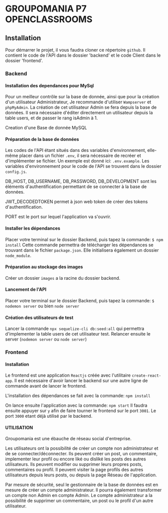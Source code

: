 # GROUPOMANIA P7 OPENCLASSROOMS

## Installation

Pour démarrer le projet, il vous faudra cloner ce répertoire `github`. Il contient le code de l'API dans le dossier 'backend' et le code Client dans le dossier 'frontend'.

### Backend

#### Installation des dependances pour MySql

Pour un meilleur contrôle sur la base de donnée, ainsi que pour la création d'un utilisateur Administrateur, Je recommande d'utiliser `Wampserver` et `phpMyAdmin`. La création de cet utilisateur Admin se fera depuis la base de données. Il sera nécessaire d'éditer directement un utilisateur depuis la table users, et de passer le rang isAdmin à 1.

Creation d'une Base de donnée MySQL

#### Préparation de la base de données

Les codes de l'API étant situés dans des variables d'environnement, elle-même placer dans un fichier `.env`, il sera nécessaire de recréer et d'implémenter se fichier.
Un exemple est donné ici: `.env.example`.
Les variables d'environnement pour le code de l'API se trouvent dans le dossier `config.js`.

DB_HOST, DB_USERNAME, DB_PASSWORD, DB_DEVELOPMENT sont les éléments d'authentification permettant de se connecter à la base de données.

JWT_DECODEDTOKEN permet à json web token de créer des tokens d'authentification.

PORT est le port sur lequel l'application va s'ouvrir.

#### Installer les dépendances

Placer votre terminal sur le dossier Backend, puis tapez la commande:
`$ npm install`
Cette commande permettra de télécharger les dépendances se trouvant dans le fichier `package.json`. Elle initialisera également un dossier `node_module`.

#### Préparation au stockage des images

Créer un dossier `images` a la racine du dossier backend.

#### Lancement de l'API

Placer votre terminal sur le dossier Backend, puis tapez la commande:
`$ nodemon server` ou bien `node server`

#### Création des utilisateurs de test

Lancer la commande `npx sequelize-cli db:seed:all` qui permettra d'implementer la table users de cet utilisateur test.
Relancer ensuite le server (`nodemon server` ou `node server`)

### Frontend

#### Installation

Le frontend est une application `Reactjs` créée avec l'utilitaire `create-react-app`.
Il est nécessaire d'avoir lancer le backend sur une autre ligne de commande avant de lancer le frontend.

L'installation des dépendances se fait avec la commande:
`npm install`

On lance ensuite l'application avec la commande:
`npm start`
Il faudra ensuite appuyer sur `y` afin de faire tourner le frontend sur le port `3001`. Le port `3000` etant déjà utilisé par le backend.

#### UTILISATION

Groupomania est une ébauche de réseau social d'entreprise.

Les utilisateurs ont la possibilité de créer un compte non administrateur et de se connecter/déconnecter.
Ils peuvent créer un post, un commentaire, implementer leur profil ou encore liké ou disliké les posts des autres utilisateurs.
Ils peuvent modifier ou supprimer leurs propres posts, commentaires ou profil.
Il peuvent visiter la page profils des autres utilisateurs depuis leurs posts, ou depuis la page Réseau de l'application.

Par mesure de sécurité, seul le gestionnaire de la base de données est en mesure de créer un compte administrateur. Il pourra également transformer un compte non Admin en compte Admin.
Le compte administrateur a la possibilité de supprimer un commentaire, un post ou le profil d'un autre utilisateur.
